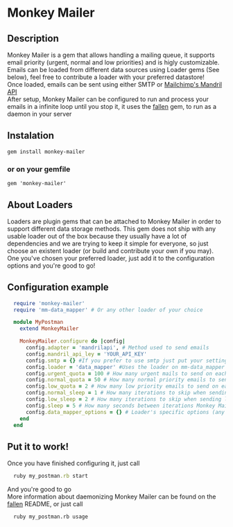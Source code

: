 Monkey Mailer
======

## Description
Monkey Mailer is a gem that allows handling a mailing queue, it supports email priority (urgent, normal and low priorities) and is higly customizable.  
Emails can be loaded from different data sources using Loader gems (See below), feel free to contribute a loader with your preferred datastore!  
Once loaded, emails can be sent using either SMTP or [Mailchimp's Mandril API](http://mandrill.com/)  
After setup, Monkey Mailer can be configured to run and process your emails in a infinite loop until you stop it, it uses the [fallen](https://github.com/inkel/fallen/) gem, to run as a daemon in your server

## Instalation
    gem install monkey-mailer

### or on your gemfile
    gem 'monkey-mailer'

## About Loaders
Loaders are plugin gems that can be attached to Monkey Mailer in order to support different data storage methods. This gem does not ship with any usable loader out of the box because they usually have a lot of dependencies and we are trying to keep it simple for  everyone, so just choose an existent loader (or build and contribute your own if you may).  
One you've chosen your preferred loader, just add it to the configuration options and you're good to go!

## Configuration example
```ruby
  require 'monkey-mailer'
  require 'mm-data_mapper' # Or any other loader of your choice

  module MyPostman
    extend MonkeyMailer

    MonkeyMailer.configure do |config|
      config.adapter = 'mandrilapi', # Method used to send emails
      config.mandril_api_ley = 'YOUR_API_KEY'
      config.smtp = {} #If you prefer to use smtp just put your settings here and set the correct adapter
      config.loader = 'data_mapper' #Uses the loader on mm-data_mapper gem to load emails from a database
      config.urgent_quota = 100 # How many urgent mails to send on each iteration
      config.normal_quota = 50 # How many normal priority emails to send on each iteration
      config.low_quota = 2 # How many low priority emails to send on each iteration
      config.normal_sleep = 1 # How many iterations to skip when sending normal priority emails
      config.low_sleep = 2 # How many iterations to skip when sending low priority emails
      config.sleep = 5 # How many seconds between iterations Monkey Mailer should sleep
      config.data_mapper_options = {} # Loader's specific options (any value called loader_name_options is allowed and sent when calling loader.new method)
    end
  end
```

## Put it to work!
Once you have finished configuring it, just call
```ruby
  ruby my_postman.rb start  
```
And you're good to go  
More information about daemonizing Monkey Mailer can be found on the [fallen](https://github.com/inkel/fallen/) README, or just call
```
  ruby my_postman.rb usage
```


